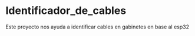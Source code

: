 # Identificador_de_cables
Este proyecto nos ayuda a identificar cables en gabinetes en base al esp32
